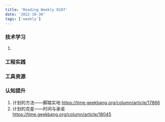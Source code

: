 ```yaml
---
title: 'Reading Weekly 0107'
date: '2022-10-30'
tags: ['weekly']
---
```


### 技术学习
1. 

### 工程实践

### 工具资源

### 认知提升

1. 计划的方法——脚踏实地 https://time.geekbang.org/column/article/17866
2. 计划的克星——时间与承诺 https://time.geekbang.org/column/article/18045

